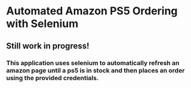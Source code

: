 # Automated Amazon PS5 Ordering with Selenium
## Still work in progress! 
### This application uses selenium to automatically refresh an amazon page until a ps5 is in stock and then places an order using the provided credentials.

